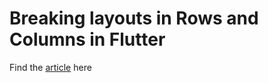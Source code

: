 # Breaking layouts in Rows and Columns in Flutter
Find the [article](https://proandroiddev.com/breaking-layouts-in-rows-and-columns-in-flutter-8ea1ce4c1316) here


